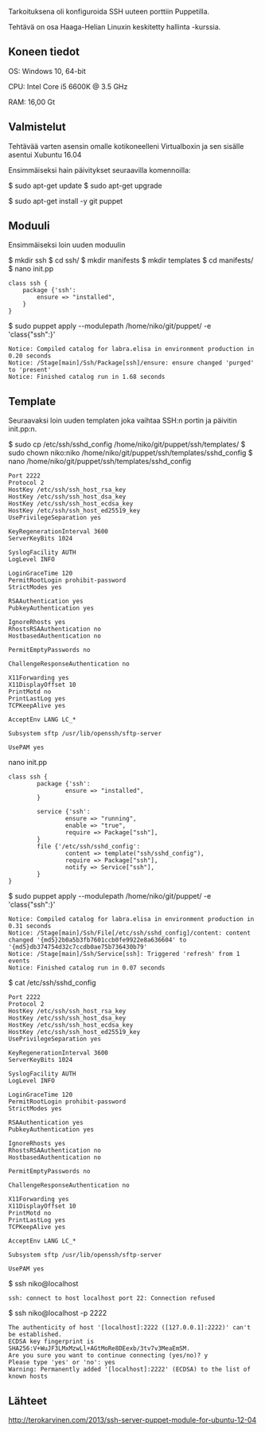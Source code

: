 Tarkoituksena oli konfiguroida SSH uuteen porttiin Puppetilla.

Tehtävä on osa Haaga-Helian Linuxin keskitetty hallinta -kurssia.

## Koneen tiedot

OS: Windows 10, 64-bit

CPU: Intel Core i5 6600K @ 3.5 GHz

RAM: 16,00 Gt

## Valmistelut

Tehtävää varten asensin omalle kotikoneelleni Virtualboxin ja sen sisälle asentui Xubuntu 16.04

Ensimmäiseksi hain päivitykset seuraavilla komennoilla:

$ sudo apt-get update
$ sudo apt-get upgrade

$ sudo apt-get install -y git puppet

## Moduuli

Ensimmäiseksi loin uuden moduulin

$ mkdir ssh
$ cd ssh/
$ mkdir manifests
$ mkdir templates
$ cd manifests/
$ nano init.pp

	class ssh {
		package {'ssh':
			ensure => "installed",
		}
	}

$ sudo puppet apply --modulepath /home/niko/git/puppet/ -e 'class{"ssh":}'

	Notice: Compiled catalog for labra.elisa in environment production in 0.20 seconds
	Notice: /Stage[main]/Ssh/Package[ssh]/ensure: ensure changed 'purged' to 'present'
	Notice: Finished catalog run in 1.68 seconds

## Template

Seuraavaksi loin uuden templaten joka vaihtaa SSH:n portin ja päivitin init.pp:n.

$ sudo cp /etc/ssh/sshd_config /home/niko/git/puppet/ssh/templates/
$ sudo chown niko:niko /home/niko/git/puppet/ssh/templates/sshd_config 
$ nano /home/niko/git/puppet/ssh/templates/sshd_config

	Port 2222
	Protocol 2
	HostKey /etc/ssh/ssh_host_rsa_key
	HostKey /etc/ssh/ssh_host_dsa_key
	HostKey /etc/ssh/ssh_host_ecdsa_key
	HostKey /etc/ssh/ssh_host_ed25519_key
	UsePrivilegeSeparation yes
	
	KeyRegenerationInterval 3600
	ServerKeyBits 1024
	
	SyslogFacility AUTH
	LogLevel INFO
	
	LoginGraceTime 120
	PermitRootLogin prohibit-password
	StrictModes yes

	RSAAuthentication yes
	PubkeyAuthentication yes
	
	IgnoreRhosts yes
	RhostsRSAAuthentication no
	HostbasedAuthentication no
	
	PermitEmptyPasswords no
	
	ChallengeResponseAuthentication no
	
	X11Forwarding yes
	X11DisplayOffset 10
	PrintMotd no
	PrintLastLog yes
	TCPKeepAlive yes
	
	AcceptEnv LANG LC_*

	Subsystem sftp /usr/lib/openssh/sftp-server
	
	UsePAM yes
	
nano init.pp

	class ssh {
        	package {'ssh':
                	ensure => "installed",
        	}
	
        	service {'ssh':
                	ensure => "running",
                	enable => "true",
                	require => Package["ssh"],
        	}
        	file {'/etc/ssh/sshd_config':
                	content => template("ssh/sshd_config"),
                	require => Package["ssh"],
                	notify => Service["ssh"],
        	}
	}


$ sudo puppet apply --modulepath /home/niko/git/puppet/ -e 'class{"ssh":}'

	Notice: Compiled catalog for labra.elisa in environment production in 0.31 seconds
	Notice: /Stage[main]/Ssh/File[/etc/ssh/sshd_config]/content: content changed '{md5}2b0a5b3fb7601ccb0fe9922e8a636604' to '{md5}db374754d32c7ccdb0ae75b736430b79'
	Notice: /Stage[main]/Ssh/Service[ssh]: Triggered 'refresh' from 1 events
	Notice: Finished catalog run in 0.07 seconds

$ cat /etc/ssh/sshd_config

	Port 2222
	Protocol 2
	HostKey /etc/ssh/ssh_host_rsa_key
	HostKey /etc/ssh/ssh_host_dsa_key
	HostKey /etc/ssh/ssh_host_ecdsa_key
	HostKey /etc/ssh/ssh_host_ed25519_key
	UsePrivilegeSeparation yes
	
	KeyRegenerationInterval 3600
	ServerKeyBits 1024
	
	SyslogFacility AUTH
	LogLevel INFO
	
	LoginGraceTime 120
	PermitRootLogin prohibit-password
	StrictModes yes
	
	RSAAuthentication yes
	PubkeyAuthentication yes
	
	IgnoreRhosts yes
	RhostsRSAAuthentication no
	HostbasedAuthentication no
	
	PermitEmptyPasswords no
	
	ChallengeResponseAuthentication no
	
	X11Forwarding yes
	X11DisplayOffset 10
	PrintMotd no
	PrintLastLog yes
	TCPKeepAlive yes
	
	AcceptEnv LANG LC_*
	
	Subsystem sftp /usr/lib/openssh/sftp-server
	
	UsePAM yes

$ ssh niko@localhost

	ssh: connect to host localhost port 22: Connection refused

$ ssh niko@localhost -p 2222

	The authenticity of host '[localhost]:2222 ([127.0.0.1]:2222)' can't be established.
	ECDSA key fingerprint is SHA256:V+WuJF3LMxMzwLl+AGtMoRe8DEexb/3tv7v3MeaEmSM.
	Are you sure you want to continue connecting (yes/no)? y
	Please type 'yes' or 'no': yes
	Warning: Permanently added '[localhost]:2222' (ECDSA) to the list of known hosts

## Lähteet

http://terokarvinen.com/2013/ssh-server-puppet-module-for-ubuntu-12-04
